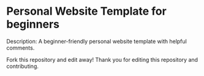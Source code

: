 # Personal Website Template for beginners

Description: A beginner-friendly personal website template with helpful comments.

Fork this repository and edit away!
Thank you for editing this repository and contributing.
